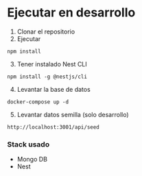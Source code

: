 # Ejecutar en desarrollo 

1. Clonar el repositorio 
2. Ejecutar 
```
npm install
```
3. Tener instalado Nest CLI 
```
npm install -g @nestjs/cli
```

4. Levantar la base de datos
```
docker-compose up -d
```
5. Levantar datos semilla (solo desarrollo)
```
http://localhost:3001/api/seed
```
### Stack usado

* Mongo DB
* Nest
